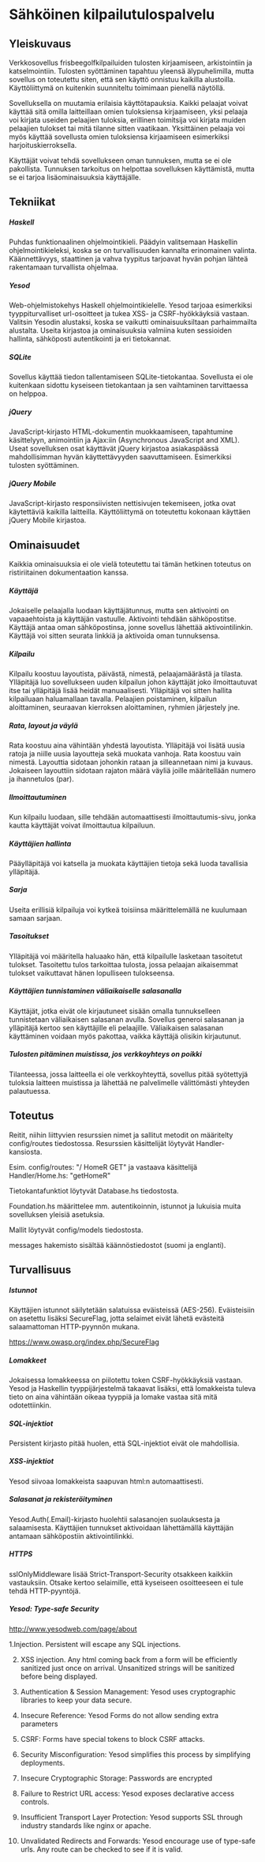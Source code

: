 Sähköinen kilpailutulospalvelu
==============================

Yleiskuvaus
-----------

Verkkosovellus frisbeegolfkilpailuiden tulosten kirjaamiseen, arkistointiin ja katselmointiin. Tulosten syöttäminen tapahtuu yleensä älypuhelimilla, mutta sovellus on toteutettu siten, että sen käyttö onnistuu kaikilla alustoilla. Käyttöliittymä on kuitenkin suunniteltu toimimaan pienellä näytöllä.

Sovelluksella on muutamia erilaisia käyttötapauksia. Kaikki pelaajat voivat käyttää sitä omilla laitteillaan omien tuloksiensa kirjaamiseen, yksi pelaaja voi kirjata useiden pelaajien tuloksia, erillinen toimitsija voi kirjata muiden pelaajien tulokset tai mitä tilanne sitten vaatikaan. Yksittäinen pelaaja voi myös käyttää sovellusta omien tuloksiensa kirjaamiseen esimerkiksi harjoituskierroksella.

Käyttäjät voivat tehdä sovellukseen oman tunnuksen, mutta se ei ole pakollista. Tunnuksen tarkoitus on helpottaa sovelluksen käyttämistä, mutta se ei tarjoa lisäominaisuuksia käyttäjälle.

Tekniikat
---------

##### Haskell
Puhdas funktionaalinen ohjelmointikieli. Päädyin valitsemaan Haskellin ohjelmointikieleksi, koska se on turvallisuuden kannalta erinomainen valinta. Käännettävyys, staattinen ja vahva tyypitus tarjoavat hyvän pohjan lähteä rakentamaan turvallista ohjelmaa.

##### Yesod
Web-ohjelmistokehys Haskell ohjelmointikielelle. Yesod tarjoaa esimerkiksi tyyppiturvalliset url-osoitteet ja tukea XSS- ja CSRF-hyökkäyksiä vastaan. Valitsin Yesodin alustaksi, koska se vaikutti ominaisuuksiltaan parhaimmailta alustalta. Useita kirjastoa ja ominaisuuksia valmiina kuten sessioiden hallinta, sähköposti autentikointi ja eri tietokannat.

##### SQLite
Sovellus käyttää tiedon tallentamiseen SQLite-tietokantaa. Sovellusta ei ole kuitenkaan sidottu kyseiseen tietokantaan ja sen vaihtaminen tarvittaessa on helppoa.

##### jQuery
JavaScript-kirjasto HTML-dokumentin muokkaamiseen, tapahtumine käsittelyyn, animointiin ja Ajax:iin (Asynchronous JavaScript and XML). Useat sovelluksen osat käyttävät jQuery kirjastoa asiakaspäässä mahdollisimman hyvän käyttettävyyden saavuttamiseen. Esimerkiksi tulosten syöttäminen.

##### jQuery Mobile
JavaScript-kirjasto responsiivisten nettisivujen tekemiseen, jotka ovat käytettäviä kaikilla laitteilla. Käyttöliittymä on toteutettu kokonaan käyttäen jQuery Mobile kirjastoa.


Ominaisuudet
------------
Kaikkia ominaisuuksia ei ole vielä toteutettu tai tämän hetkinen toteutus on ristiriitainen dokumentaation kanssa.

##### Käyttäjä
Jokaiselle pelaajalla luodaan käyttäjätunnus, mutta sen aktivointi on vapaaehtoista ja käyttäjän vastuulle. Aktivointi tehdään sähköpostitse. Käyttäjä antaa oman sähköpostinsa, jonne sovellus lähettää aktivointilinkin. Käyttäjä voi sitten seurata linkkiä ja aktivoida oman tunnuksensa.

##### Kilpailu
Kilpailu koostuu layoutista, päivästä, nimestä, pelaajamäärästä ja tilasta. Ylläpitäjä luo sovellukseen uuden kilpailun johon käyttäjät joko ilmoittautuvat itse tai ylläpitäjä lisää heidät manuaalisesti. Ylläpitäjä voi sitten hallita kilpailuaan haluamallaan tavalla. Pelaajien poistaminen, kilpailun aloittaminen, seuraavan kierroksen aloittaminen, ryhmien järjestely jne.

##### Rata, layout ja väylä
Rata koostuu aina vähintään yhdestä layoutista. Ylläpitäjä voi lisätä uusia ratoja ja niille uusia layoutteja sekä muokata vanhoja. Rata koostuu vain nimestä. Layouttia sidotaan johonkin rataan ja silleannetaan nimi ja kuvaus. Jokaiseen layouttiin sidotaan rajaton määrä väyliä joille määritellään numero ja ihannetulos (par).

##### Ilmoittautuminen
Kun kilpailu luodaan, sille tehdään automaattisesti ilmoittautumis-sivu, jonka kautta käyttäjät voivat ilmoittautua kilpailuun.

##### Käyttäjien hallinta
Pääylläpitäjä voi katsella ja muokata käyttäjien tietoja sekä luoda tavallisia ylläpitäjä.

##### Sarja
Useita erillisiä kilpailuja voi kytkeä toisiinsa määrittelemällä ne kuulumaan samaan sarjaan.

##### Tasoitukset
Ylläpitäjä voi määritella haluaako hän, että kilpailulle lasketaan tasoitetut tulokset. Tasoitettu tulos tarkoittaa tulosta, jossa pelaajan aikaisemmat tulokset vaikuttavat hänen lopulliseen tulokseensa.

##### Käyttäjien tunnistaminen väliaikaiselle salasanalla
Käyttäjät, jotka eivät ole kirjautuneet sisään omalla tunnukselleen tunnistetaan väliaikaisen salasanan avulla. Sovellus generoi salasanan ja ylläpitäjä kertoo sen käyttäjille eli pelaajille. Väliaikaisen salasanan käyttäminen voidaan myös pakottaa, vaikka käyttäjä olisikin kirjautunut.

##### Tulosten pitäminen muistissa, jos verkkoyhteys on poikki
Tilanteessa, jossa laitteella ei ole verkkoyhteyttä, sovellus pitää syötettyjä tuloksia laitteen muistissa ja lähettää ne palvelimelle välittömästi yhteyden palautuessa.

Toteutus
---------

Reitit, niihin liittyvien resurssien nimet ja sallitut metodit on määritelty config/routes tiedostossa. Resurssien käsittelijät löytyvät Handler-kansiosta.

Esim. config/routes: "/ HomeR GET" ja vastaava käsittelijä Handler/Home.hs: "getHomeR"

Tietokantafunktiot löytyvät Database.hs tiedostosta.

Foundation.hs määrittelee mm. autentikoinnin, istunnot ja lukuisia muita sovelluksen yleisiä asetuksia.

Mallit löytyvät config/models tiedostosta.

messages hakemisto sisältää käännöstiedostot (suomi ja englanti).

Turvallisuus
------------

##### Istunnot

Käyttäjien istunnot säilytetään salatuissa eväisteissä (AES-256). Eväisteisiin on asetettu lisäksi SecureFlag, jotta selaimet eivät lähetä evästeitä salaamattoman HTTP-pyynnön mukana.

https://www.owasp.org/index.php/SecureFlag

##### Lomakkeet

Jokaisessa lomakkeessa on piilotettu token CSRF-hyökkäyksiä vastaan. Yesod ja Haskellin tyyppijärjestelmä takaavat lisäksi, että lomakkeista tuleva tieto on aina vähintään oikeaa tyyppiä ja lomake vastaa sitä mitä odotettiinkin.

##### SQL-injektiot

Persistent kirjasto pitää huolen, että SQL-injektiot eivät ole mahdollisia.

##### XSS-injektiot

Yesod siivoaa lomakkeista saapuvan html:n automaattisesti.

##### Salasanat ja rekisteröityminen

Yesod.Auth(.Email)-kirjasto huolehtii salasanojen suolauksesta ja salaamisesta. Käyttäjien tunnukset aktivoidaan lähettämällä käyttäjän antamaan sähköpostiin aktivointilinkki.

##### HTTPS

sslOnlyMiddleware lisää Strict-Transport-Security otsakkeen kaikkiin vastauksiin. Otsake kertoo selaimille, että kyseiseen osoitteeseen ei tule tehdä HTTP-pyyntöjä.

##### Yesod: Type-safe Security

http://www.yesodweb.com/page/about

1.Injection. Persistent will escape any SQL injections.

2. XSS injection. Any html coming back from a form will be efficiently sanitized just once on arrival. Unsanitized strings will be sanitized before being displayed.

3. Authentication & Session Management: Yesod uses cryptographic libraries to keep your data secure.

4. Insecure Reference: Yesod Forms do not allow sending extra parameters

5. CSRF: Forms have special tokens to block CSRF attacks.

6. Security Misconfiguration: Yesod simplifies this process by simplifying deployments.

7. Insecure Cryptographic Storage: Passwords are encrypted

8. Failure to Restrict URL access: Yesod exposes declarative access controls.

9. Insufficient Transport Layer Protection: Yesod supports SSL through industry standards like nginx or apache.

10. Unvalidated Redirects and Forwards: Yesod encourage use of type-safe urls. Any route can be checked to see if it is valid.
